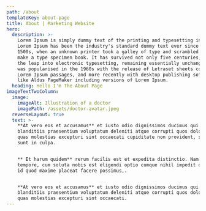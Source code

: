 ```yaml
---
path: /about
templateKey: about-page
title: About | Marketing Website
hero:
  description: >-
    Lorem Ipsum is simply dummy text of the printing and typesetting industry.
    Lorem Ipsum has been the industry's standard dummy text ever since the
    1500s, when an unknown printer took a galley of type and scrambled it to
    make a type specimen book. It has survived not only five centuries, but also
    the leap into electronic typesetting, remaining essentially unchanged. It
    was popularised in the 1960s with the release of Letraset sheets containing
    Lorem Ipsum passages, and more recently with desktop publishing software
    like Aldus PageMaker including versions of Lorem Ipsum.
  heading: Hello I'm The About Page
imageTextTwoColumn:
  image:
    imageAlt: Illustration of a doctor
    imagePath: /assets/doctor-avatar.jpeg
  reverseLayout: true
  text: >-
    **At vero eos et accusamus** et iusto odio dignissimos ducimus qui
    blanditiis praesentium voluptatum deleniti atque corrupti quos dolores et
    quas molestias excepturi sint occaecati cupiditate non provident, similique
    sunt in culpa.


    ** Et harum quidem** rerum facilis est et expedita distinctio. Nam libero
    tempore, cum soluta nobis est eligendi optio cumque nihil impedit quo minus
    id quod maxime placeat facere possimus,.


    **At vero eos et accusamus** et iusto odio dignissimos ducimus qui
    blanditiis praesentium voluptatum deleniti atque corrupti quos dolores et
    quas molestias excepturi sint occaecati.
---
```


